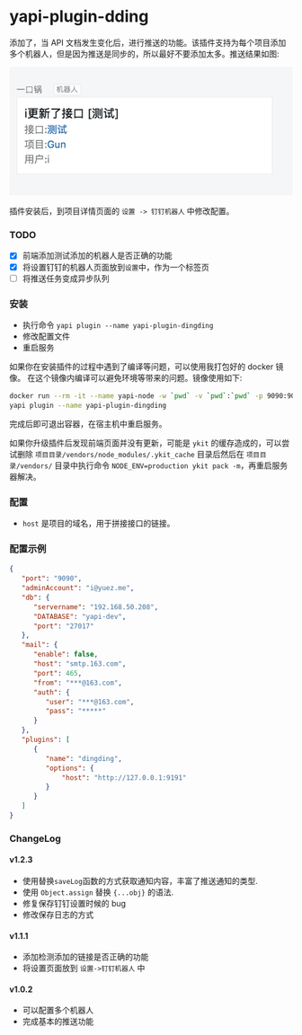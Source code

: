 yapi-plugin-dding
===

添加了，当 API 文档发生变化后，进行推送的功能。该插件支持为每个项目添加多个机器人，但是因为推送是同步的，所以最好不要添加太多。推送结果如图:

![预览](./assets/dding-result.png)

插件安装后，到项目详情页面的 `设置 -> 钉钉机器人` 中修改配置。

### TODO

* [x] 前端添加测试添加的机器人是否正确的功能
* [x] 将设置钉钉的机器人页面放到`设置`中，作为一个标签页
* [ ] 将推送任务变成异步队列

### 安装

* 执行命令 `yapi plugin --name yapi-plugin-dingding`
* 修改配置文件
* 重启服务

如果你在安装插件的过程中遇到了编译等问题，可以使用我打包好的 docker 镜像。
在这个镜像内编译可以避免环境等带来的问题。镜像使用如下:

``` bash
docker run --rm -it --name yapi-node -w `pwd` -v `pwd`:`pwd` -p 9090:9090 -p 4000:4000 yuezzzzzzzzzzz/yapi:1.5.1 bash
yapi plugin --name yapi-plugin-dingding
```

完成后即可退出容器，在宿主机中重启服务。

如果你升级插件后发现前端页面并没有更新，可能是 `ykit` 的缓存造成的，可以尝试删除
`项目目录/vendors/node_modules/.ykit_cache` 目录后然后在 `项目目录/vendors/`
目录中执行命令 `NODE_ENV=production ykit pack -m`，再重启服务器解决。

### 配置

* `host` 是项目的域名，用于拼接接口的链接。

### 配置示例

``` json
{
   "port": "9090",
   "adminAccount": "i@yuez.me",
   "db": {
      "servername": "192.168.50.208",
      "DATABASE": "yapi-dev",
      "port": "27017"
   },
   "mail": {
      "enable": false,
      "host": "smtp.163.com",
      "port": 465,
      "from": "***@163.com",
      "auth": {
         "user": "***@163.com",
         "pass": "*****"
      }
   },
   "plugins": [
      {
         "name": "dingding",
         "options": {
             "host": "http://127.0.0.1:9191"
         }
      }
   ]
}
```

### ChangeLog

#### v1.2.3

* 使用替换`saveLog`函数的方式获取通知内容，丰富了推送通知的类型.
* 使用 `Object.assign` 替换 `{...obj}` 的语法.
* 修复保存钉钉设置时候的 bug
* 修改保存日志的方式

#### v1.1.1

* 添加检测添加的链接是否正确的功能
* 将设置页面放到 `设置->钉钉机器人` 中

#### v1.0.2

* 可以配置多个机器人
* 完成基本的推送功能
